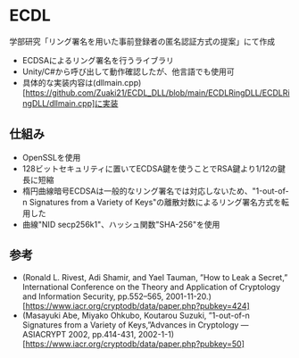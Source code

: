 # ECDL

学部研究「リング署名を用いた事前登録者の匿名認証方式の提案」にて作成
- ECDSAによるリング署名を行うライブラリ
- Unity/C#から呼び出して動作確認したが、他言語でも使用可
- 具体的な実装内容は(dllmain.cpp)[https://github.com/Zuaki21/ECDL_DLL/blob/main/ECDLRingDLL/ECDLRingDLL/dllmain.cpp]に実装

## 仕組み
- OpenSSLを使用
- 128ビットセキュリティに置いてECDSA鍵を使うことでRSA鍵より1/12の鍵長に短縮
- 楕円曲線暗号ECDSAは一般的なリング署名では対応しないため、"1-out-of-n Signatures from
a Variety of Keys"の離散対数によるリング署名方式を転用した
- 曲線"NID secp256k1"、ハッシュ関数"SHA-256"を使用


## 参考
- (Ronald L. Rivest, Adi Shamir, and Yael Tauman, ”How to Leak a Secret,” International Conference on the Theory and Application of Cryptology and Information Security, pp.552–565, 2001-11-20.)[https://www.iacr.org/cryptodb/data/paper.php?pubkey=424]
- (Masayuki Abe, Miyako Ohkubo, Koutarou Suzuki, ”1-out-of-n Signatures from
a Variety of Keys,”Advances in Cryptology ― ASIACRYPT 2002, pp.414-431,
2002-1-1)[https://www.iacr.org/cryptodb/data/paper.php?pubkey=50]